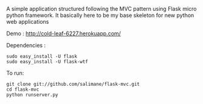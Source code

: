 A simple application structured following the MVC pattern using Flask micro python framework.
It basically here to be my base skeleton for new python web applications

Demo : http://cold-leaf-6227.herokuapp.com/

Dependencies :

    sudo easy_install -U flask
    sudo easy_install -U flask-wtf

To run:

    git clone git://github.com/salimane/flask-mvc.git
    cd flask-mvc
    python runserver.py

